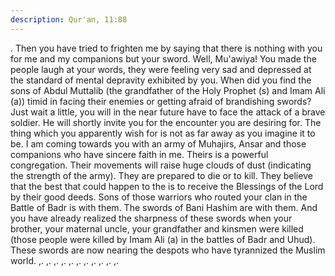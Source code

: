 ```yaml
---
description: Qur'an, 11:88
---
```


. 
Then you have tried to frighten me by saying that there is nothing with you for me and my 
companions but your sword. Well, Mu'awiya! You made the people laugh at your words, they 
were feeling very sad and depressed at the standard of mental depravity exhibited by you. 
When did you find the sons of Abdul Muttalib (the grandfather of the Holy Prophet (s) and 
Imam Ali (a)) timid in facing their enemies or getting afraid of brandishing swords? 
Just wait a little, you will in the near future have to face the attack of a brave soldier. He will 
shortly invite you for the encounter you are desiring for. The thing which you apparently wish 
for is not as far away as you imagine it to be. I am coming towards you with an army of 
Muhajirs, Ansar and those companions who have sincere faith in me. Theirs is a powerful 
congregation. Their movements will raise huge clouds of dust (indicating the strength of the 
army). They are prepared to die or to kill. They believe that the best that could happen to the 
is to receive the Blessings of the Lord by their good deeds. Sons of those warriors who routed 
your clan in the Battle of Badr is with them. 
The swords of Bani Hashim are with them. And you have already realized the sharpness of 
these swords when your brother, your maternal uncle, your grandfather and kinsmen were 
killed (those people were killed by Imam Ali (a) in the battles of Badr and Uhud). These 
swords are now nearing the despots who have tyrannized the Muslim world. 
,. 
,. ,. ,. 
,. 
,. ,. ,. 
,. ,. ,.
